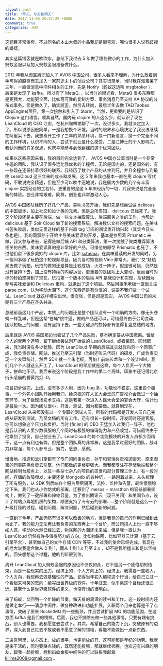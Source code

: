 ```yaml
---
layout: post
title: "昨天、今天和明天"
date: 2017-11-06 20:57:29 +0800
comments: true
categories: 涂鸦
---
```


这题目非常俗套，不过同名的本山大叔的小品我却是很喜欢，哪怕很多人说有歧视的嫌疑。

其实这篇博客就是吹吹水，总结下我过去 5 年做了哪些微小的工作，为什么加入蚂蚁金服以及加入蚂蚁金服准备做什么。

2012 年我从淘宝离职加入了 AVOS 中国公司，很多人看来不理解，为什么放着到手可得的股票而去加入一家前途未卜的创业公司？其实很简单，当时我在淘宝呆了三年，一直做消息中间件相关的工作，先是 Notify（蚂蚁这边叫 msgbroker )，后来是发现了 kafka，所以有了 MetaQ。。以当时的眼光看，MetaQ 很多东西都是更强大，功能更全面，比如高可靠的复制方案、事务消息乃至支持 XA 协议的分布式事务。但是做久了，确实腻歪，然后去转岗，最后半年去做 TAE(Taobao AppEngine)项目，第一次接触和引入了 Storm，当然，更重要的是结识了 Clojure 这门语言。顺其自然，国内玩 clojure 的人这么少，就认识了现在 LeanCloud 的 CEO 江宏，在杭州咖啡馆聊了一次，没过多久，我就决定加入了。所以说原因很简单，一是我想换个环境，当时的眼界和心境决定了我没法继续在阿里呆下去，我想离开工作了三年的熟悉环境，换一门新语言，换一个完全不同的工作环境，认识不同的人，尝试下创业是什么感受。二是江博士的个人影响力，我认同他的许多观点，也庆幸能参与到他组建的这个优秀团队。

如果以这些原因来看，我的目的完全达到了， AVOS 中国办公室当时是一个非常牛逼的团队，我认识了很多远比我优秀的工程师，无论是国内的，还是国外的，有一些现在还保持着很好的联系。我经历了数个产品的从生到死，并且全程参与到最终 LeanCloud 这三年来的成长和发展。这 5 年来我也基本一直在用 clojure 写代码，不敢说完全精通，但是至少可以吹牛逼地说，我是国内少数的几个有丰富 clojure 实践经验的工程师。更重要的是这 5 年来经历的一切，对我来说是完全全新的体验。创业非常艰难，同样，创业也非常激动人心。

AVOS 中国团队经历了好几个产品，美味书签开始，我们先是想尝试做 delicous 的中国版本，加上社交和设计类的元素。但是总所周知， delicous 已经死了。我这个阶段还是主要在后端，做一些文本抽取算法、后端服务之类的工作，也帮助 delicious 基于 Solr Cloud 做了新的搜索系统，解决数亿文档的搜索问题。在美味书签失败后，类似无觅这样的基于兴趣 tag 订阅的阅读类开始兴起（其实今日头条也是），我的同事孙宁开始主导美味爱读的开发，基本是参照着 Prismatic 来做，我又参与进去，记得是做后端 API 和分类算法，第一次接触了聚类推荐算法相关的东西。美味爱读真的是非常好的产品，可惜他的原型 Prismatic 也死了，不过他们留下很多美妙的 clojure 库，比如 [schema](https://github.com/plumatic/schema)。在美味爱读的开发的同时，另一拨同事做了玩拍这个短视频项目，因为当时短视频 Vine 非常火，我们“又”赶热潮去做了玩拍。玩拍的做的还是算是比较成功，火过一阵子，但是很可惜，仍然是没有坚持下去，加上没有持续的内容运营，更重要的是团队上大变动，反而当时对标的秒拍坚持到了现在。玩拍第一个版本的后端 API 是我设计和实现，后续因为参与美味爱读和 Delicious 重构，就退出了这个项目。然后同事朱老板一直很关注 parse.com，认为移动大潮下，这个东西还是有价值的，说要不我们做一个试试。LeanCloud 就这样横空出世。很夸张，但是却是现实， AVOS 中国公司的末期有三个产品在齐头并进。

总结前面这几个产品，本质上的问题还是整个团队没有一个明确的方向，像无头苍蝇一样乱串，但是这帮“苍蝇”很牛逼，做的产品还可以，可惜最终由于公司变动、团队短板上的问题，没有坚持下去，一些关键点的抉择都有值得复盘总结的地方。

后来就是 AVOS 美国那边也尝试了几个产品失败，基本确定要从中国撤离。留给个人的就两个选项，留下继续尝试刚开始做的 LeanCloud，或者离职。回想起来，我当时没有多少犹豫，因为 LeanCloud 早期的后端其实就我和另一个同事广成，我负责存储、网站、推送乃至云引擎（当时还叫云代码）的研发，广成负责实现一个友盟统计。然后 SDK 就一个朱老板，再加上前端长龙和一个设计MM，我们几个个人就这么开工了。LeanCloud 的早期就是这样，每个人负责一个大摊子，拼命地干活，我后来说这个阶段是我工作中的第二个高峰，印象中还记得北京街头凌晨的昏黄路灯 :D。

项目初步做完，上线，没有多少人用，因为 bug 多，功能也不稳定。这里说个趣事，一个外包小团队开始用我们，给央视的在人民大会堂的广告推介会做过一个抽奖环节，为了做现场技术支持，这是我第一次进入人民大会堂的宴会大厅，估计也是最后一次。因为团队很小，开发、测试、因为都要做。就算到现在， LeanCloud 从来都没有过一个专职的测试人员，所有的代码都是开发人员自己完成从研发到测试，乃至文档的所有工作。还有很长一段时间，开发同时还是客服，你可以想象这个压力和负担。当时 [fir.im] 的 CEO 王猛加入过我们一阵子，他也是我认识的人里少数佩服的几个同时有极强的编码能力和产品嗅觉，可惜最终由于他拿到了投资，自己创业去了。LeanCloud 的每个功能模块的开发人员都少而精干，这一点有利也有弊。但是整个团队真的非常棒，这是我呆过最好的团队，战斗力非常强，每个人都专业、努力，感恩、感谢。

慢慢地，推送和云引擎都有了专门的同事负责，孙宁和郭瑞负责推送聊天，原来淘宝的同事陈伟负责云引擎，他们都做的更棒更强大。而我都专注在存储后端和整个网站控制台服务上，以及一些杂七杂八的项目的研发和部分管理工作上。有一段时间，存储的故障频发，主要还是 Mongodb 的各种坑，一路趟着过来，从头梳理了所有服务，从 SDK 到后端各个服务层层隔离、流控、监控和告警，最终慢慢稳定下来。我们也从小作坊式的部署，迁移到了 mesos + marathon 的容器部署架构上，做到了一键部署和伸缩容量。为了推出腾讯云（现已关闭）和美国节点，设计了跨站点异地机房的架构，顺便支持了专有云的部署……整个阶段就是这么一个升级打怪的过程，碰到问题，解决问题，然后碰到新的问题。

一直到了今年，产品仍然有很多可以改善的地方，但是我觉的自己的作用已经到此为止了。我的能力无法再让我负责的东西再上一个台阶，而公司招人上也一直不尽如人意。移动的大潮已经过去，物联网的大潮还未来临，但是我一直认为 LeanCloud 仍然有许多值得努力的方向，比如物联网，比如容器云计算（基于云引擎平台），甚至做自己的文件存储 CDN 等等，不过我的使命已经完成。我现在的老大说我适合做从 0 到 1，而从 1 到 1.x 乃至 2.x ，却不是我所擅长和足以坚持的。回头想想这个过程，他的判断很到位。

离开 LeanCloud 加入蚂蚁金服的原因也不仅仅如此，它不是另一个疲倦期的结束，而是一些现实的压力，经济上的，个人方向上的。经济上，我需要一些收入，个人方向，我想再去做基础性的产品。记得当年初入编程这个行当，给自己立过一个看起来可笑的志向：编写出世界级的软件。十年过去，似乎离这个目标还很遥远。甚至什么是世界级软件的定义，也没有想的很明白。

来了蚂蚁，又回到一个忙碌的节奏，每天排的满满的读书和工作。这一段时间内还是做老本行——消息中间件，做各种改进和功能扩展，入职两个月来也算是干了点事情，突破了原来 RocketMQ 的一些瓶颈，并且尝试扩展 MQ 的功能范围，在这方面 kafka 是我们的榜样。后面，我也不排除去做一些其他事情，只要有趣有挑战，别人也需要，我都愿意去尝试下。其次，希望自己的能力下沉，突破原有的边界，深入到自己过去不敢或者不愿意了解的领域，看能不能做出一点新东西。

二进宫阿里，从心态上，放的很平，也更能放的开，这可能都是年纪的功劳。我就是来干活的，同时要赚点钱的，既然还能折腾，那就继续折腾。也欢迎有兴趣的朋友，跟我一起折腾，想到蚂蚁金服中间件的可以联系我邮箱 killme2008@gmail.com 。







